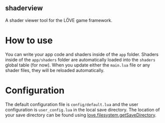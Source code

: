 shaderview
----------

A shader viewer tool for the LÖVE game framework.

# How to use

You can write your app code and shaders inside of the `app` folder. Shaders
inside of the `app/shaders` folder are automatically loaded into the `shaders`
global table (for now). When you update either the `main.lua` file or any
shader files, they will be reloaded automatically.

# Configuration

The default configuration file is `config/default.lua` and the user
configuration is `user_config.lua` in the local save directory. The location of
your save directory can be found using [love.filesystem.getSaveDirectory](https://love2d.org/wiki/love.filesystem.getSaveDirectory).
